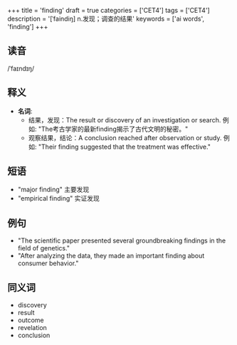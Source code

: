 +++
title = 'finding'
draft = true
categories = ['CET4']
tags = ['CET4']
description = '[ˈfaindiŋ] n.发现；调查的结果'
keywords = ['ai words', 'finding']
+++

## 读音
/ˈfaɪndɪŋ/

## 释义
- **名词**: 
    - 结果，发现：The result or discovery of an investigation or search. 例如: "The考古学家的最新finding揭示了古代文明的秘密。"
    - 观察结果，结论：A conclusion reached after observation or study. 例如: "Their finding suggested that the treatment was effective."

## 短语
- "major finding" 主要发现
- "empirical finding" 实证发现

## 例句
- "The scientific paper presented several groundbreaking findings in the field of genetics."
- "After analyzing the data, they made an important finding about consumer behavior."

## 同义词
- discovery
- result
- outcome
- revelation
- conclusion
